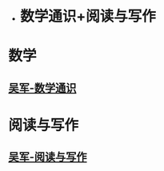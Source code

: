 - # 数学通识+阅读与写作  

# 数学  
## [吴军-数学通识](md/wj-math.md)  

# 阅读与写作  
## [吴军-阅读与写作](md/wj-read-write.md)


